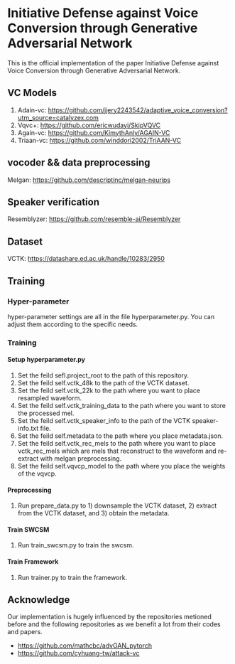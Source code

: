 # Initiative Defense against Voice Conversion through Generative Adversarial Network

This is the official implementation of the paper Initiative Defense against Voice Conversion through Generative
Adversarial Network.

## VC Models

1. Adain-vc: https://github.com/jjery2243542/adaptive_voice_conversion?utm_source=catalyzex.com
2. Vqvc+: https://github.com/ericwudayi/SkipVQVC
3. Again-vc: https://github.com/KimythAnly/AGAIN-VC
4. Triaan-vc: https://github.com/winddori2002/TriAAN-VC

## vocoder && data preprocessing

Melgan: https://github.com/descriptinc/melgan-neurips

## Speaker verification

Resemblyzer: https://github.com/resemble-ai/Resemblyzer

## Dataset

VCTK: https://datashare.ed.ac.uk/handle/10283/2950

## Training

### Hyper-parameter

hyper-parameter settings are all in the file hyperparameter.py. You can adjust them according to the specific needs.

### Training

#### Setup hyperparameter.py

1. Set the feild sefl.project_root to the path of this repository.
2. Set the feild self.vctk_48k to the path of the VCTK dataset.
3. Set the feild self.vctk_22k to the path where you want to place resampled waveform.
4. Set the feild self.vctk_training_data to the path where you want to store the processed mel.
5. Set the feild self.vctk_speaker_info to the path of the VCTK speaker-info.txt file.
6. Set the feild self.metadata to the path where you place metadata.json.
7. Set the feild self.vctk_rec_mels to the path where you want to place vctk_rec_mels which are mels that reconstruct to
   the waveform and re-extract with melgan preprocessing.
8. Set the feild self.vqvcp_model to the path where you place the weights of the vqvcp.

#### Preprocessing

1. Run prepare_data.py to 1) downsample the VCTK dataset, 2) extract from the VCTK dataset, and 3) obtain the metadata.

#### Train SWCSM

1. Run train_swcsm.py to train the swcsm.

#### Train Framework

1. Run trainer.py to train the framework.

## Acknowledge

Our implementation is hugely influenced by the repositories metioned before and the following repositories as we benefit
a lot from their codes and papers.

- https://github.com/mathcbc/advGAN_pytorch
- https://github.com/cyhuang-tw/attack-vc